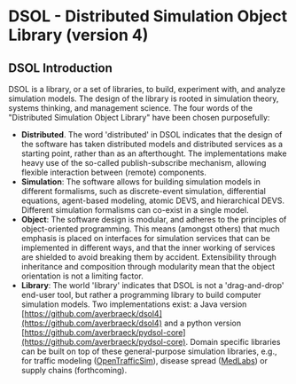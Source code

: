 # DSOL - Distributed Simulation Object Library (version 4)

## DSOL Introduction

DSOL is a library, or a set of libraries, to build, experiment with, and analyze simulation models.
The design of the library is rooted in simulation theory, systems thinking, and management science. 
The four words of the "Distributed Simulation Object Library" have been chosen purposefully:

* **Distributed**. The word 'distributed' in DSOL indicates that the design of the software has 
  taken distributed models and distributed services as a starting point, rather than as an afterthought. 
  The implementations make heavy use of the so-called publish-subscribe mechanism, allowing flexible 
  interaction between (remote) components.
* **Simulation**: The software allows for building simulation models in different formalisms, such 
  as discrete-event simulation, differential equations, agent-based modeling, atomic DEVS, and 
  hierarchical DEVS. Different simulation formalisms can co-exist in a single model. 
* **Object**: The software design is modular, and adheres to the principles of object-oriented 
  programming. This means (amongst others) that much emphasis is placed on interfaces for simulation 
  services that can be implemented in different ways, and that the inner working of services are
  shielded to avoid breaking them by accident. Extensibility through inheritance and composition 
  through modularity mean that the object orientation is not a limiting factor.
* **Library**: The world 'library' indicates that DSOL is not a 'drag-and-drop' end-user
  tool, but rather a programming library to build computer simulation models. Two implementations
  exist: a Java version [https://github.com/averbraeck/dsol4](https://github.com/averbraeck/dsol4) and
  a python version [https://github.com/averbraeck/pydsol-core](https://github.com/averbraeck/pydsol-core).
  Domain specific libraries can be built on top of these general-purpose simulation libraries, e.g., 
  for traffic modeling ([OpenTrafficSim](https://github.com/averbraeck/opentrafficsim2)), 
  disease spread ([MedLabs](https://github.com/averbraeck/medlabs)) or supply chains (forthcoming). 
  


